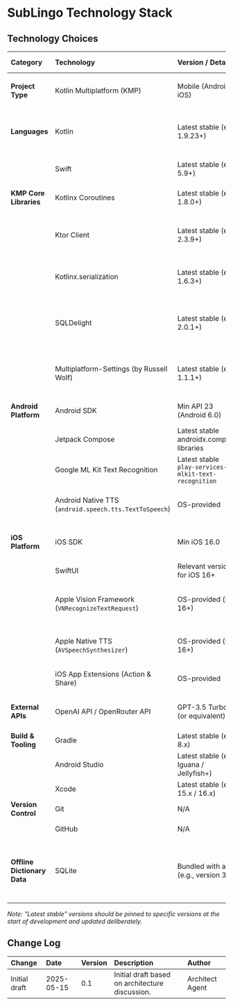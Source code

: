 
# SubLingo Technology Stack

## Technology Choices

| Category                     | Technology                                           | Version / Details                                  | Description / Purpose                                                                    | Justification (Optional)                                                                                                   |
| :--------------------------- | :--------------------------------------------------- | :------------------------------------------------- | :--------------------------------------------------------------------------------------- | :------------------------------------------------------------------------------------------------------------------------- |
| **Project Type** | Kotlin Multiplatform (KMP)                           | Mobile (Android & iOS)                             | Share common logic between Android and iOS, native UI.                                   | Mandated by PRD, utilizes existing `moclam1905/SubLingo` repo.                                                            |
| **Languages** | Kotlin                                               | Latest stable (e.g., 1.9.23+)                      | Primary language for KMP shared logic and Android app development.                       | Modern, expressive, and official language for Android; core of KMP.                                                      |
|                              | Swift                                                | Latest stable (e.g., 5.9+)                         | Primary language for iOS app development.                                                | Apple's modern language for iOS development.                                                                               |
| **KMP Core Libraries** | Kotlinx Coroutines                                   | Latest stable (e.g., 1.8.0+)                       | Asynchronous programming in KMP.                                                         | Essential for non-blocking operations (network, I/O).                                                                      |
|                              | Ktor Client                                          | Latest stable (e.g., 2.3.9+)                       | Networking library for KMP (for OpenAI/OpenRouter API calls).                            | Standard KMP HTTP client, integrates with coroutines & serialization. (Story 1.1)                                        |
|                              | Kotlinx.serialization                                | Latest stable (e.g., 1.6.3+)                       | JSON serialization/deserialization in KMP.                                               | Official Kotlin library for robust serialization. (Story 1.1)                                                              |
|                              | SQLDelight                                           | Latest stable (e.g., 2.0.1+)                       | Generates type-safe Kotlin APIs from SQL for KMP database access.                        | Efficiently queries bundled SQLite offline dictionary; KMP compatible. (Recommended for Story 2.1, 2.2)                    |
|                              | Multiplatform-Settings (by Russell Wolf)             | Latest stable (e.g., 1.1.1+)                       | KMP library for simple key-value storage (SharedPreferences/NSUserDefaults).             | Manages user settings (e.g., "Enable Online Translation" toggle) from shared code.                                       |
| **Android Platform** | Android SDK                                          | Min API 23 (Android 6.0)                           | Target Android operating system version.                                                 | Defined in PRD (UX Goal 2); Story 1.2 `minSdkVersion` is 23.                                                               |
|                              | Jetpack Compose                                      | Latest stable androidx.compose libraries           | Declarative UI framework for Android.                                                    | Mandated by PRD. (Story 1.2)                                                                                               |
|                              | Google ML Kit Text Recognition                       | Latest stable `play-services-mlkit-text-recognition` | On-device OCR for Android.                                                               | Mandated by PRD for OCR. (Story 3.2)                                                                                       |
|                              | Android Native TTS (`android.speech.tts.TextToSpeech`) | OS-provided                                        | Text-to-Speech engine for Android.                                                       | Provides offline US English pronunciation. (Story 2.5)                                                                     |
| **iOS Platform** | iOS SDK                                              | Min iOS 16.0                                       | Target iOS operating system version.                                                     | Defined in PRD (UX Goal 2); Story 1.3 deployment target is 16.0.                                                         |
|                              | SwiftUI                                              | Relevant version for iOS 16+                       | Declarative UI framework for iOS.                                                        | Mandated by PRD. (Story 1.3)                                                                                               |
|                              | Apple Vision Framework (`VNRecognizeTextRequest`)      | OS-provided (iOS 16+)                              | On-device OCR for iOS.                                                                   | Mandated by PRD for OCR; leverages Live Text capabilities. (Story 3.5)                                                     |
|                              | Apple Native TTS (`AVSpeechSynthesizer`)             | OS-provided (iOS 16+)                              | Text-to-Speech engine for iOS.                                                           | Provides offline US English pronunciation. (Story 2.6)                                                                     |
|                              | iOS App Extensions (Action & Share)                  | OS-provided                                        | System integration for sharing text/images to the app.                                   | Core iOS interaction model for SubLingo. (Story 1.5, 1.6)                                                                  |
| **External APIs** | OpenAI API / OpenRouter API                          | GPT-3.5 Turbo (or equivalent)                      | Online sentence translation.                                                             | Mandated by PRD for advanced translation. (Story 4.1)                                                                      |
| **Build & Tooling** | Gradle                                               | Latest stable (e.g., 8.x)                          | Build automation tool for KMP and Android.                                               | Standard for KMP/Android.                                                                                                  |
|                              | Android Studio                                       | Latest stable (e.g., Iguana / Jellyfish+)            | Primary IDE for KMP and Android development.                                             | Recommended IDE.                                                                                                           |
|                              | Xcode                                                | Latest stable (e.g., 15.x / 16.x)                    | Primary IDE for iOS development.                                                         | Required for iOS development.                                                                                              |
| **Version Control** | Git                                                  | N/A                                                | Source code management.                                                                  | Standard for version control.                                                                                              |
|                              | GitHub                                               | N/A                                                | Hosting for the `moclam1905/SubLingo` repository.                                        | Specified in PRD.                                                                                                          |
| **Offline Dictionary Data** | SQLite                                               | Bundled with app (e.g., version 3.x)               | Format for the bundled "lite" offline dictionary.                                        | Recommended in Project Analysis for control and efficient querying via SQLDelight. (Story 2.1 Wiktextract JSONL to SQLite) |

*Note: "Latest stable" versions should be pinned to specific versions at the start of development and updated deliberately.*

## Change Log

| Change        | Date       | Version | Description                                     | Author          |
| :------------ | :--------- | :------ | :---------------------------------------------- | :-------------- |
| Initial draft | 2025-05-15 | 0.1     | Initial draft based on architecture discussion. | Architect Agent |

